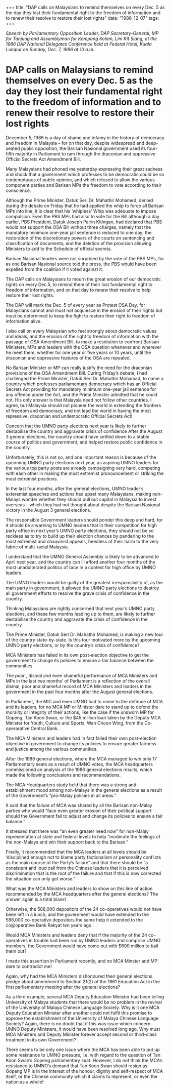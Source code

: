 +++ 
title: "DAP calls on Malaysians to remind themselves on every Dec. 5 as the day they lost their fundamental right to the freedom of information and to renew their resolve to restore their lost rights"
date: "1986-12-07"
tags:
+++

_Speech by Parliamentary Opposition Leader, DAP Secretary-General, MP for Tanjung and Assemblyman for Kampong Kolam, Lim Kit Siang, at the 1986 DAP National Delegates Conference held at Federal Hotel, Kuala Lumpur on Sunday, Dec. 7, 1986 at 10 a.m._

# DAP calls on Malaysians to remind themselves on every Dec. 5 as the day they lost their fundamental right to the freedom of information and to renew their resolve to restore their lost rights

December 5, 1986 is a day of shame and infamy in the history of democracy and freedom in Malaysia – for on that day, despite widespread and deep-seated public opposition, the Barisan Nasional government used its four-fifth majority in Parliament to ram through the draconian and oppressive Official Secrets Act Amendment Bill.</u>

Many Malaysians had phoned me yesterday expressing their great sadness and shock that a government which professes to be democratic could be so contemptuous of public opinion, and which refused to allow the various component parties and Barisan MPs the freedom to vote according to their conscience.

Although the Prime Minister, Datuk Seri Dr. Mahathir Mohamed, denied during the debate on Friday that he had applied the whip to force all Barisan MPs into line, it is clear that his ‘whipless’ Whip was adequate to impose compulsion. Even the PBS MPs had also to vote for the Bill although a day earlier, PBS President, Datuk Joseph Pairin Kitingan, had declared that PBS would not support the OSA Bill without three charges, namely that the mandatory minimum one-year jail sentence is reduced to one day; the restoration of the discretionary powers of the courts on sentencing and classification of documents; and the deletion of the provision allowing Ministers to add to the Schedule of official secrets.

Barisan Nasional leaders were not surprised by the vote of the PBS MPs, for as one Barisan Nasional source told the press, the PBS would have been expelled from the coalition if it voted against it.

The DAP calls on Malaysians to mourn the great erosion of our democratic rights on every Dec.5, to remind them of their lost fundamental right to freedom of information, and on that day to renew their resolve to help restore their lost rights.

The DAP will mark the Dec. 5 of every year as Protest OSA Day, for Malaysians cannot and must not acquiesce in the erosion of their rights but must be determined to keep the fight to restore their right to freedom of information alive.

I also call on every Malaysian who feel strongly about democratic values and ideals, and the erosion of the right to freedom of information with the passage of OSA Amendment Bill, to make a resolution to confront  Barisan Ministers, MPs and leaders with the OSA question whenever and wherever he meet them, whether for one year or five years or 10 years, until the draconian and oppressive features of the OSA are repealed.

No Barisan Minister or MP can really justify the need for the draconian provisions of the OSA Amendment Bill. During Friday’s debate, I had challenged the Prime Minister, Datuk Seri Dr. Mahathir Mohamad, to name a country which professes parliamentary democracy which has an Official Secrets Act providing for mandatory minimum one-year jail sentence for any offence under the Act, and the Prime Minister admitted that he could not. His only answer is that Malaysia need not follow other countries. I agree, but Malaysia should not pioneer the world in extending the frontiers of freedom and democracy, and not lead the world in having the most repressive, draconian and undemocratic Official Secrets Act!

Concern that the UMNO party elections next year is likely to further destabilise the country and aggravate crisis of confidence
After the August 3 general elections, the country should have settled down to a stable course of politics and government, and helped restore public confidence in the country. 

Unfortunately, this is not so, and one important reason is because of the upcoming UMNO party elections next year, as aspiring UMNO leaders for the various top party posts are already campaigning very hard, competing with each other in making the most extremist pronouncement or striking the most extremist positions.

In the last four months, after the general elections, UMNO leader’s exteremist speeches and actions had upset many Malaysians, making non-Malays wonder whether they should pull out capital in Malaysia to invest overseas – which they had not thought about despite the Barisan Nasional victory in the August 3 general elections.

The responsible Government leaders should ponder this deep and hard, for it should be a warning to UMNO leaders that in their competition for high party office in next year’s UMNO party elections, they should not be so reckless as to try to build up their election chances by pandering to the most extremist and chauvinist appeals, heedless of their harm to the very fabric of multi-racial Malaysia.

I understand that the UMNO General Assembly is likely to be advanced to April next year, and the country can ill afford another four months of the most unadulterated politics of race in a contest for high office by UMNO leaders.

The UMNO leaders would be guilty of the greatest irresponsibility of, as the main party in government, it allowed the UMNO party elections to destroy all government efforts to resolve the grave crisis of confidence in the country.

Thinking Malaysians are rightly concerned that next year’s UMNO party elections, and these few months leading up to them, are likely to further destabilise the country and aggravate the crisis of confidence in the country.

The Prime Minister, Datuk Seri Dr. Mahathir Mohamed, is making a new tour of the country state-by-state. Is this tour motivated more by the upcoming UMNO party elections, or by the country’s crisis of confidemce?

MCA Ministers has failed in its own post-election objective to get the government to change its policies to ensure a fair balance between the communities

The poor , dismal and even shameful performance of MCA Ministers and MPs in the last two months’ of Parliament is a reflection of the overall dismal, poor and shameful record of MCA Ministers and leaders in the government in the past four months after the August general elections.

In Parliament, the MIC and even UMNO had to come to the defence of MCA and its leaders, for no MCA MP or Minister dare to stand up to defend the morality or integrity of their actions, like the case if the unsworn MP for Gopeng, Tan Koon Swan, or the $45 million loan taken by the Deputy MCA Minister for Youth, Culture and Sports, Wan Choon Wing, from the Co-operarative Central Bank.

The MCA Ministers and leaders had in fact failed their own post-election objective in government to change its policies to ensure greater fairness and justice among the various communities.

After the 1986 general elections, where the MCA managed to win only 17 Parliamentary seats as a result of UMNO votes, the MCA headquarters commissioned an analysis of the 1986 general elections results, which made the following conclusions and recommendations. 

The MCA Headquarters study held that there was a strong anti-establishment mood among non-Malays in the general elections as a result of the Government’s “pro-Malay policies in all areas.”

It said that the failure of MCA was shared by all the Barisan non-Malay parties who would “face even greater erosion of their political support should the Government fail to adjust and change its policies to ensure a fair balance.”

It stressed that there was “an even greater need now” for non-Malay representation at state and federal levels to help “moderate the feelings of the non-Malays and win their support back to the Barisan.”

Finally, it recommended that the MCA leaders at all levels should be ‘disciplined enough not to blame party factionalism or personality conflicts as the main course of the Party’s failure” and that there should be “a consistent and loud call from the Chinese leaders that it is perceived discrimination that is the root of the failure and that if this is now corrected the situation can only get worse.”

What was the MCA Ministers and leaders to show on this line of action recommended by the MCA headquarters after the general elections? The answer again is a total blank!

Otherwise, the 588,000 depositors of the 24 co-operatives would not have been left in a lunch, and the government would have extended to the 588,000 co-operative depositors the same help it extended to the co@operative Bank Rakyat ten years ago.

Would MCA Ministers and leaders deny that if the majority of the 24 co-operatives in trouble had been run by UMNO leaders and comprise UMNO members, the Government would have come out with $600 million to bail them out?

I made this assertion in Parliament recently, and no MCA Minster and MP dare to contradict me!

Again, why had the MCA Ministers dishonoured their general elections pledge about amendment to Section 21(2) of the 1961 Education Act in the first parliamentary meeting after the general elections?

As a third example, several MCA Deputy Education Minister had been telling University of Malaya students that there would be no problem in the revival of the University of Malaya Chinese Language Society. Why is it one MCA Deputy Education Minister after another could not fulfil this promise to approve the establishment of the University of Malaya Chinese Language Society? Again, there is no doubt that if this was issue which concern UMNO Deputy Ministers, it would have been resolved long ago. Why must MCA Ministers and Deputy Minister forever accept second or third-class treatment in its own Government?

There seems to be only one issue where the MCA has been able to put up some resistance to UMNO pressure, i.e. with regard to the question of Tan Koon Swan’s Gopeng parliamentary seat. However, I do not think the MCA’s resistance to UMNO’s demand that Tan Koon Swan should resign as Gopeng MP is in the interest of the honour, dignity and self-respect of MCA itself, or the Chinese community which it claims to represent, or even the nation as a whole!
 
